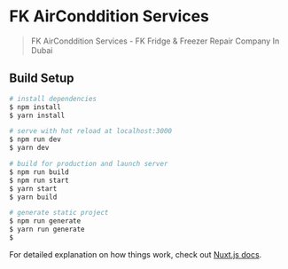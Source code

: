 # FK AirConddition Services

> FK AirConddition Services - FK Fridge &amp; Freezer Repair Company In Dubai

## Build Setup

```bash
# install dependencies
$ npm install
$ yarn install

# serve with hot reload at localhost:3000
$ npm run dev
$ yarn dev

# build for production and launch server
$ npm run build
$ npm run start
$ yarn start
$ yarn build

# generate static project
$ npm run generate
$ yarn run generate
$
```

For detailed explanation on how things work, check out [Nuxt.js docs](https://nuxtjs.org).
